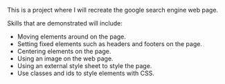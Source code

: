 This is a project where I will recreate the google search engine web page. 

Skills that are demonstrated will include:
- Moving elements around on the page.
- Setting fixed elements such as headers and footers on the page.
- Centering elements on the page.
- Using an image on the web page.
- Using an external style sheet to style the page.
- Use classes and ids to style elements with CSS.